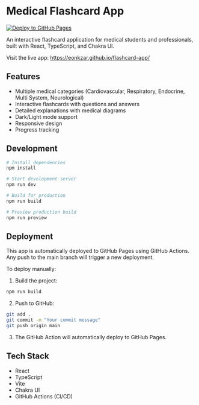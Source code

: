 # Medical Flashcard App

[![Deploy to GitHub Pages](https://github.com/eonkzar/flashcard-app/actions/workflows/deploy.yml/badge.svg)](https://github.com/eonkzar/flashcard-app/actions/workflows/deploy.yml)

An interactive flashcard application for medical students and professionals, built with React, TypeScript, and Chakra UI.

Visit the live app: https://eonkzar.github.io/flashcard-app/

## Features

- Multiple medical categories (Cardiovascular, Respiratory, Endocrine, Multi System, Neurological)
- Interactive flashcards with questions and answers
- Detailed explanations with medical diagrams
- Dark/Light mode support
- Responsive design
- Progress tracking

## Development

```bash
# Install dependencies
npm install

# Start development server
npm run dev

# Build for production
npm run build

# Preview production build
npm run preview
```

## Deployment

This app is automatically deployed to GitHub Pages using GitHub Actions. Any push to the main branch will trigger a new deployment.

To deploy manually:

1. Build the project:
```bash
npm run build
```

2. Push to GitHub:
```bash
git add .
git commit -m "Your commit message"
git push origin main
```

3. The GitHub Action will automatically deploy to GitHub Pages.

## Tech Stack

- React
- TypeScript
- Vite
- Chakra UI
- GitHub Actions (CI/CD)
